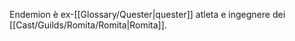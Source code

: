 Endemion è ex-[[Glossary/Quester|quester]] atleta e ingegnere dei [[Cast/Guilds/Romita/Romita|Romita]].